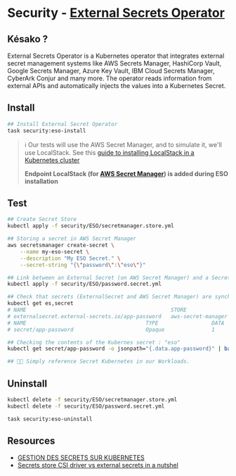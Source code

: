 # Security - [External Secrets Operator][eso-doc]

## Késako ?

External Secrets Operator is a Kubernetes operator that integrates external secret management systems like AWS Secrets Manager, HashiCorp Vault, Google Secrets Manager, Azure Key Vault, IBM Cloud Secrets Manager, CyberArk Conjur and many more. The operator reads information from external APIs and automatically injects the values into a Kubernetes Secret.

## Install

```bash
## Install External Secret Operator
task security:eso-install
```

> ℹ️ Our tests will use the AWS Secret Manager, and to simulate it, we'll use LocalStack. See this [guide to installing LocalStack in a Kubernetes cluster](../../platform/aws/INSTALL.md)
>
> **Endpoint LocalStack (for [AWS Secret Manager][eso-aws-custom-endpoints]) is added during ESO installation**

## Test

```bash
## Create Secret Store
kubectl apply -f security/ESO/secretmanager.store.yml

## Storing a secret in AWS Secret Manager 
aws secretsmanager create-secret \
    --name my-eso-secret \
    --description "My ESO Secret." \
    --secret-string "{\"password\":\"eso\"}"

## Link between an External Secret (on AWS Secret Manager) and a Secret in Kubernetes : ExternalSecret object
kubectl apply -f security/ESO/password.secret.yml

## Check that secrets (ExternalSecret and AWS Secret Manager) are synchronized
kubectl get es,secret
# NAME                                              STORE                REFRESH INTERVAL   STATUS         READY
# externalsecret.external-secrets.io/app-password   aws-secret-manager   1h                 SecretSynced   True
# NAME                                      TYPE                 DATA   AGE
# secret/app-password                       Opaque               1      2m27s

## Checking the contents of the Kubernes secret : "eso"
kubectl get secret/app-password -o jsonpath="{.data.app-password}" | base64 -d

## 🎉🎉 Simply reference Secret Kubernetes in our Workloads.
```

## Uninstall

```bash
kubectl delete -f security/ESO/secretmanager.store.yml
kubectl delete -f security/ESO/password.secret.yml

task security:eso-uninstall
```

## Resources

- [GESTION DES SECRETS SUR KUBERNETES][k8s-secret-management-blog]
- [Secrets store CSI driver vs external secrets in a nutshel][eso-vs-csi-secrets-store]


<!-- Links -->
[eso-doc]:https://external-secrets.io/latest/
[k8s-secret-management-blog]: https://toungafranck.com/2024/05/09/gestion-des-secret-sur-kubernetes/
[eso-aws-custom-endpoints]: https://external-secrets.io/latest/provider/aws-secrets-manager/#custom-endpoints
[eso-vs-csi-secrets-store]: https://www.yuribacciarini.com/secrets-store-csi-driver-vs-external-secrets-in-a-nutshel/